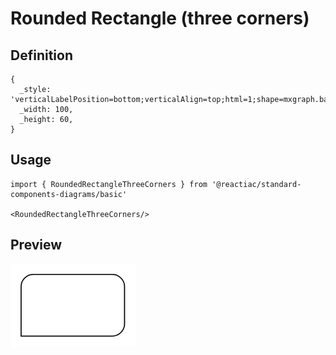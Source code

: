 # Rounded Rectangle (three corners)

## Definition

```
{
  _style: 'verticalLabelPosition=bottom;verticalAlign=top;html=1;shape=mxgraph.basic.three_corner_round_rect;dx=6;whiteSpace=wrap;',
  _width: 100,
  _height: 60,
}
```

## Usage

```
import { RoundedRectangleThreeCorners } from '@reactiac/standard-components-diagrams/basic'

<RoundedRectangleThreeCorners/>
```

## Preview

<img src="./rounded-rectangle-three-corners.png" width="200"/>
